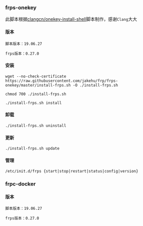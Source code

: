 ### frps-onekey
此脚本根据[clangcn/onekey-install-shell](https://github.com/clangcn/onekey-install-shell/tree/master/frps)脚本制作，感谢`Clang`大大
#### 版本
```
脚本版本：19.06.27

frps版本：0.27.0
```
#### 安装
```
wget --no-check-certificate https://raw.githubusercontent.com/jakehu/frp/frps-onekey/master/install-frps.sh -O ./install-frps.sh

chmod 700 ./install-frps.sh

./install-frps.sh install
```
#### 卸载
```
./install-frps.sh uninstall
```
#### 更新
```
./install-frps.sh update
```
#### 管理
```
/etc/init.d/frps {start|stop|restart|status|config|version}
```
### frpc-docker

#### 版本
```
脚本版本：19.06.27

frps版本：0.27.0
```